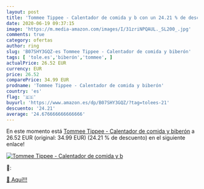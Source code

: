 ```yaml
---
layout: post
title: 'Tommee Tippee - Calentador de comida y b con un 24.21 % de descuento'
date: 2020-06-19 09:37:15
image: 'https://m.media-amazon.com/images/I/31zriNPQAUL._SL200_.jpg'
comments: true
category: ofertas
author: ring
slug: 'B07SHY3GQZ-es Tommee Tippee - Calentador de comida y biberón'
tags: [ 'tole.es','biberón','tommee', ]
actualPrice: 26.52 EUR
currency: EUR
price: 26.52
comparePrice: 34.99 EUR
prodname: 'Tommee Tippee - Calentador de comida y biberón'
country: 'es'
flag: '🇪🇸'
buyurl: 'https://www.amazon.es/dp/B07SHY3GQZ/?tag=tolees-21'
descuento: '24.21'
average: '24.676666666666666'
---
```


En este momento está [Tommee Tippee - Calentador de comida y biberón](https://www.amazon.es/dp/B07SHY3GQZ/?tag=tolees-21) a 26.52 EUR (original: 34.99 EUR) (24.21 %  de descuento) en el siguiente enlace!

[![Tommee Tippee - Calentador de comida y b](https://m.media-amazon.com/images/I/31zriNPQAUL._SL200_.jpg)](https://www.amazon.es/dp/B07SHY3GQZ/?tag=tolees-21)

🔎:


[🛒 Aquí!!!](https://www.amazon.es/dp/B07SHY3GQZ/?tag=tolees-21)
